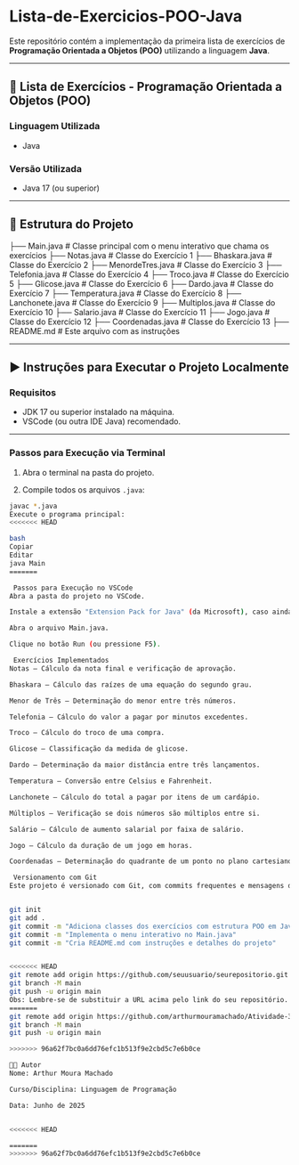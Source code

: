 # Lista-de-Exercicios-POO-Java

Este repositório contém a implementação da primeira lista de exercícios de **Programação Orientada a Objetos (POO)** utilizando a linguagem **Java**.

---

## 📌 Lista de Exercícios - Programação Orientada a Objetos (POO)

### Linguagem Utilizada

- Java

### Versão Utilizada

- Java 17 (ou superior)

---

## 📁 Estrutura do Projeto

├── Main.java # Classe principal com o menu interativo que chama os exercícios
├── Notas.java # Classe do Exercício 1
├── Bhaskara.java # Classe do Exercício 2
├── MenordeTres.java # Classe do Exercício 3
├── Telefonia.java # Classe do Exercício 4
├── Troco.java # Classe do Exercício 5
├── Glicose.java # Classe do Exercício 6
├── Dardo.java # Classe do Exercício 7
├── Temperatura.java # Classe do Exercício 8
├── Lanchonete.java # Classe do Exercício 9
├── Multiplos.java # Classe do Exercício 10
├── Salario.java # Classe do Exercício 11
├── Jogo.java # Classe do Exercício 12
├── Coordenadas.java # Classe do Exercício 13
├── README.md # Este arquivo com as instruções



---

## ▶ Instruções para Executar o Projeto Localmente

###  Requisitos

- JDK 17 ou superior instalado na máquina.
- VSCode (ou outra IDE Java) recomendado.

---

###  Passos para Execução via Terminal

1. Abra o terminal na pasta do projeto.

2. Compile todos os arquivos `.java`:

```bash
javac *.java
Execute o programa principal:
<<<<<<< HEAD

bash
Copiar
Editar
java Main
=======

 Passos para Execução no VSCode
Abra a pasta do projeto no VSCode.

Instale a extensão "Extension Pack for Java" (da Microsoft), caso ainda não tenha.

Abra o arquivo Main.java.

Clique no botão Run (ou pressione F5).

 Exercícios Implementados
Notas – Cálculo da nota final e verificação de aprovação.

Bhaskara – Cálculo das raízes de uma equação do segundo grau.

Menor de Três – Determinação do menor entre três números.

Telefonia – Cálculo do valor a pagar por minutos excedentes.

Troco – Cálculo do troco de uma compra.

Glicose – Classificação da medida de glicose.

Dardo – Determinação da maior distância entre três lançamentos.

Temperatura – Conversão entre Celsius e Fahrenheit.

Lanchonete – Cálculo do total a pagar por itens de um cardápio.

Múltiplos – Verificação se dois números são múltiplos entre si.

Salário – Cálculo de aumento salarial por faixa de salário.

Jogo – Cálculo da duração de um jogo em horas.

Coordenadas – Determinação do quadrante de um ponto no plano cartesiano.

 Versionamento com Git
Este projeto é versionado com Git, com commits frequentes e mensagens descritivas.


git init
git add .
git commit -m "Adiciona classes dos exercícios com estrutura POO em Java"
git commit -m "Implementa o menu interativo no Main.java"
git commit -m "Cria README.md com instruções e detalhes do projeto"


<<<<<<< HEAD
git remote add origin https://github.com/seuusuario/seurepositorio.git
git branch -M main
git push -u origin main
Obs: Lembre-se de substituir a URL acima pelo link do seu repositório.
=======
git remote add origin https://github.com/arthurmouramachado/Atividade-3.git
git branch -M main
git push -u origin main

>>>>>>> 96a62f7bc0a6dd76efc1b513f9e2cbd5c7e6b0ce

👨‍💻 Autor
Nome: Arthur Moura Machado

Curso/Disciplina: Linguagem de Programação

Data: Junho de 2025


<<<<<<< HEAD

=======
>>>>>>> 96a62f7bc0a6dd76efc1b513f9e2cbd5c7e6b0ce
